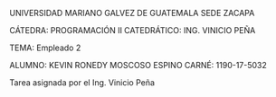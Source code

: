 UNIVERSIDAD MARIANO GALVEZ DE GUATEMALA SEDE ZACAPA

CÁTEDRA: PROGRAMACIÓN II CATEDRÁTICO: ING. VINICIO PEÑA

TEMA: Empleado 2


ALUMNO: KEVIN RONEDY MOSCOSO ESPINO CARNÉ: 1190-17-5032

Tarea asignada por el Ing. Vinicio Peña

